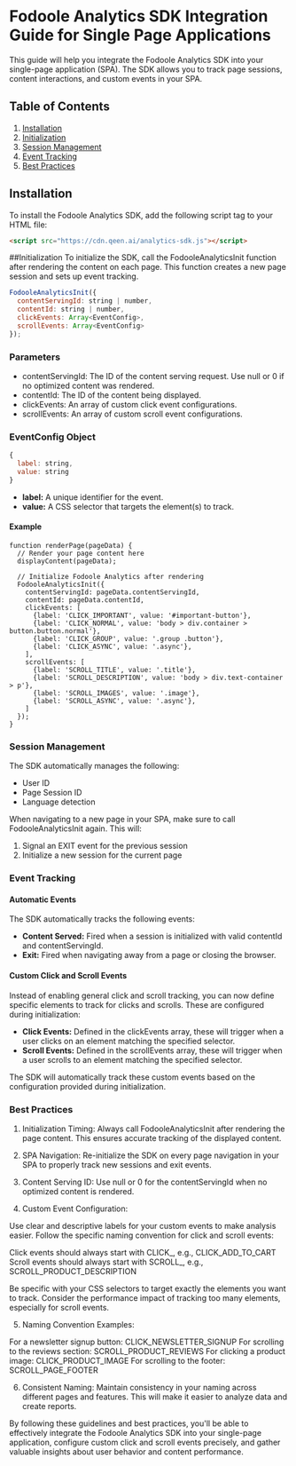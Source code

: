 # Fodoole Analytics SDK Integration Guide for Single Page Applications

This guide will help you integrate the Fodoole Analytics SDK into your single-page application (SPA). The SDK allows you to track page sessions, content interactions, and custom events in your SPA.

## Table of Contents

1. [Installation](#installation)
2. [Initialization](#initialization)
3. [Session Management](#session-management)
4. [Event Tracking](#event-tracking)
5. [Best Practices](#best-practices)

## Installation

To install the Fodoole Analytics SDK, add the following script tag to your HTML file:

```html
<script src="https://cdn.qeen.ai/analytics-sdk.js"></script>
```

##Initialization
To initialize the SDK, call the FodooleAnalyticsInit function after rendering the content on each page. This function creates a new page session and sets up event tracking.

```javascript
FodooleAnalyticsInit({
  contentServingId: string | number,
  contentId: string | number,
  clickEvents: Array<EventConfig>,
  scrollEvents: Array<EventConfig>
});
```

### Parameters

- contentServingId: The ID of the content serving request. Use null or 0 if no optimized content was rendered.
- contentId: The ID of the content being displayed.
- clickEvents: An array of custom click event configurations.
- scrollEvents: An array of custom scroll event configurations.

### EventConfig Object

```javascript
{
  label: string,
  value: string
}
```

- **label:** A unique identifier for the event.
- **value:** A CSS selector that targets the element(s) to track.

#### Example
```
function renderPage(pageData) {
  // Render your page content here
  displayContent(pageData);

  // Initialize Fodoole Analytics after rendering
  FodooleAnalyticsInit({
    contentServingId: pageData.contentServingId,
    contentId: pageData.contentId,
    clickEvents: [
      {label: 'CLICK_IMPORTANT', value: '#important-button'},
      {label: 'CLICK_NORMAL', value: 'body > div.container > button.button.normal'},
      {label: 'CLICK_GROUP', value: '.group .button'},
      {label: 'CLICK_ASYNC', value: '.async'},
    ],
    scrollEvents: [
      {label: 'SCROLL_TITLE', value: '.title'},
      {label: 'SCROLL_DESCRIPTION', value: 'body > div.text-container > p'},
      {label: 'SCROLL_IMAGES', value: '.image'},
      {label: 'SCROLL_ASYNC', value: '.async'},
    ]
  });
}
```

### Session Management

The SDK automatically manages the following:

- User ID
- Page Session ID
- Language detection

When navigating to a new page in your SPA, make sure to call FodooleAnalyticsInit again. This will:

1. Signal an EXIT event for the previous session
2. Initialize a new session for the current page

### Event Tracking
#### Automatic Events

The SDK automatically tracks the following events:

- **Content Served:** Fired when a session is initialized with valid contentId and contentServingId.
- **Exit:** Fired when navigating away from a page or closing the browser.

#### Custom Click and Scroll Events

Instead of enabling general click and scroll tracking, you can now define specific elements to track for clicks and scrolls. These are configured during initialization:

- **Click Events:** Defined in the clickEvents array, these will trigger when a user clicks on an element matching the specified selector.
- **Scroll Events:** Defined in the scrollEvents array, these will trigger when a user scrolls to an element matching the specified selector.

The SDK will automatically track these custom events based on the configuration provided during initialization.

### Best Practices

1. Initialization Timing: Always call FodooleAnalyticsInit after rendering the page content. This ensures accurate tracking of the displayed content.

2. SPA Navigation: Re-initialize the SDK on every page navigation in your SPA to properly track new sessions and exit events.

3. Content Serving ID: Use null or 0 for the contentServingId when no optimized content is rendered.

4. Custom Event Configuration:

Use clear and descriptive labels for your custom events to make analysis easier.
Follow the specific naming convention for click and scroll events:

Click events should always start with CLICK_, e.g., CLICK_ADD_TO_CART
Scroll events should always start with SCROLL_, e.g., SCROLL_PRODUCT_DESCRIPTION

Be specific with your CSS selectors to target exactly the elements you want to track.
Consider the performance impact of tracking too many elements, especially for scroll events.

5. Naming Convention Examples:

For a newsletter signup button: CLICK_NEWSLETTER_SIGNUP
For scrolling to the reviews section: SCROLL_PRODUCT_REVIEWS
For clicking a product image: CLICK_PRODUCT_IMAGE
For scrolling to the footer: SCROLL_PAGE_FOOTER

6. Consistent Naming: Maintain consistency in your naming across different pages and features. This will make it easier to analyze data and create reports.

By following these guidelines and best practices, you'll be able to effectively integrate the Fodoole Analytics SDK into your single-page application, configure custom click and scroll events precisely, and gather valuable insights about user behavior and content performance.
